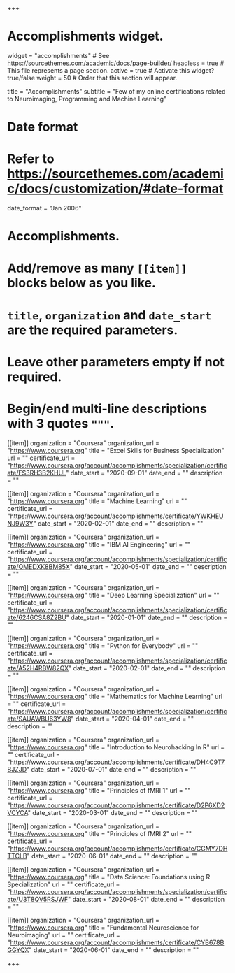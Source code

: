 +++
# Accomplishments widget.
widget = "accomplishments"  # See https://sourcethemes.com/academic/docs/page-builder/
headless = true  # This file represents a page section.
active = true  # Activate this widget? true/false
weight = 50  # Order that this section will appear.

title = "Accomplish&shy;ments"
subtitle = "Few of my online certifications related to Neuroimaging, Programming and Machine Learning"

# Date format
#   Refer to https://sourcethemes.com/academic/docs/customization/#date-format
date_format = "Jan 2006"

# Accomplishments.
#   Add/remove as many `[[item]]` blocks below as you like.
#   `title`, `organization` and `date_start` are the required parameters.
#   Leave other parameters empty if not required.
#   Begin/end multi-line descriptions with 3 quotes `"""`.
[[item]]
    organization = "Coursera"
    organization_url = "https://www.coursera.org"
    title = "Excel Skills for Business Specialization"
    url = ""
    certificate_url = "https://www.coursera.org/account/accomplishments/specialization/certificate/FS3RH3B2KHUL"
    date_start = "2020-09-01"
    date_end = ""
    description = ""

[[item]]
    organization = "Coursera"
    organization_url = "https://www.coursera.org"
    title = "Machine Learning"
    url = ""
    certificate_url = "https://www.coursera.org/account/accomplishments/certificate/YWKHEUNJ9W3Y"
    date_start = "2020-02-01"
    date_end = ""
    description = ""


[[item]]
  organization = "Coursera"
  organization_url = "https://www.coursera.org"
  title = "IBM AI Engineering"
  url = ""
  certificate_url = "https://www.coursera.org/account/accomplishments/specialization/certificate/QMEDXK8BM85X"
  date_start = "2020-05-01"
  date_end = ""
  description = ""


  [[item]]
    organization = "Coursera"
    organization_url = "https://www.coursera.org"
    title = "Deep Learning Specialization"
    url = ""
    certificate_url = "https://www.coursera.org/account/accomplishments/specialization/certificate/6246CSA8Z2BU"
    date_start = "2020-01-01"
    date_end = ""
    description = ""


[[item]]
    organization = "Coursera"
    organization_url = "https://www.coursera.org"
    title = "Python for Everybody"
    url = ""
    certificate_url = "https://www.coursera.org/account/accomplishments/specialization/certificate/A52H4RBW82QX"
    date_start = "2020-02-01"
    date_end = ""
    description = ""


[[item]]
      organization = "Coursera"
      organization_url = "https://www.coursera.org"
      title = "Mathematics for Machine Learning"
      url = ""
      certificate_url = "https://www.coursera.org/account/accomplishments/specialization/certificate/SAUAWBU63YW8"
      date_start = "2020-04-01"
      date_end = ""
      description = ""


[[item]]
          organization = "Coursera"
          organization_url = "https://www.coursera.org"
          title = "Introduction to Neurohacking In R"
          url = ""
          certificate_url = "https://www.coursera.org/account/accomplishments/certificate/DH4C9T7BJZJD"
          date_start = "2020-07-01"
          date_end = ""
          description = ""

[[item]]
              organization = "Coursera"
              organization_url = "https://www.coursera.org"
              title = "Principles of fMRI 1"
              url = ""
              certificate_url = "https://www.coursera.org/account/accomplishments/certificate/D2P6XD2VCYCA"
              date_start = "2020-03-01"
              date_end = ""
              description = ""


[[item]]
              organization = "Coursera"
              organization_url = "https://www.coursera.org"
              title = "Principles of fMRI 2"
              url = ""
              certificate_url = "https://www.coursera.org/account/accomplishments/certificate/CGMY7DHTTCLB"
              date_start = "2020-06-01"
              date_end = ""
              description = ""


[[item]]
                  organization = "Coursera"
                  organization_url = "https://www.coursera.org"
                  title = "Data Science: Foundations using R Specialization"
                  url = ""
                  certificate_url = "https://www.coursera.org/account/accomplishments/specialization/certificate/U3T8QV5RSJWF"
                  date_start = "2020-08-01"
                  date_end = ""
                  description = ""

[[item]]
                      organization = "Coursera"
                      organization_url = "https://www.coursera.org"
                      title = "Fundamental Neuroscience for Neuroimaging"
                      url = ""
                      certificate_url = "https://www.coursera.org/account/accomplishments/certificate/CYB678BGGYQX"
                      date_start = "2020-06-01"
                      date_end = ""
                      description = ""


+++

